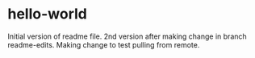 # hello-world
Initial version of readme file.
2nd version after making change in branch readme-edits.
Making change to test pulling from remote.
